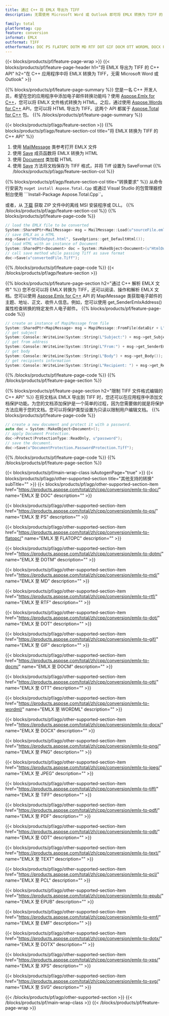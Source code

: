 ```yaml
---
title: 通过 C++ 将 EMLX 导出为 TIFF
description: 无需使用 Microsoft Word 或 Outlook 即可将 EMLX 转换为 TIFF 的 C++ API

family: total
platformtag: cpp
feature: conversion
informat: EMLX
outformat: TIFF
otherformats: DOC PS FLATOPC DOTM MD RTF DOT GIF DOCM OTT WORDML DOCX PNG JPEG BMP PDF ODT TEXT PCL EPUB EMF DOTX XPS SVG
---
```

{{< blocks/products/pf/feature-page-wrap >}}
{{< blocks/products/pf/feature-page-header h1="将 EMLX 导出为 TIFF 的 C++ API" h2="在 C++ 应用程序中将 EMLX 转换为 TIFF，无需 Microsoft Word 或 Outlook" >}}

{{% blocks/products/pf/feature-page-summary %}}
您是一名 C++ 开发人员，希望在您的应用程序中添加电子邮件转换功能吗？使用 [Aspose.Emlx for C++](https://products.aspose.com/emlx/cpp/)，您可以将 EMLX 文件格式转换为 HTML。之后，通过使用 [Aspose.Words for C++](https://products.aspose.com/words/cpp/) API，您可以将 HTML 导出为 TIFF。这两个 API 都属于 [Aspose.Total for C++](https://products.aspose.com/total/cpp/) 包。 
{{% /blocks/products/pf/feature-page-summary  %}}

{{< blocks/products/pf/agp/feature-section >}}
{{% blocks/products/pf/agp/feature-section-col title="将 EMLX 转换为 TIFF 的 C++ API" %}}
1. 使用 [MailMessage](https://reference.aspose.com/emlx/cpp/class/aspose.emlx.mail_message) 类参考打开 EMLX 文件
2. 使用 [Save](https://reference.aspose.com/emlx/cpp/class/aspose.emlx.mail_message#a7e7c6b50c8db5a8bcc6934db02b4a786) 成员函数将 EMLX 转换为 HTML
3. 使用 [Document](https://reference.aspose.com/words/cpp/class/aspose.words.document) 类加载 HTML
4. 使用 [Save](https://reference.aspose.com/words/cpp/class/aspose.words.document#save_string_saveformat) 方法将文档保存为 TIFF 格式，并将 Tiff 设置为 SaveFormat
{{% /blocks/products/pf/agp/feature-section-col %}}

{{% blocks/products/pf/agp/feature-section-col title="转换要求" %}}
从命令行安装为 ```nuget install Aspose.Total.Cpp``` 或通过 Visual Studio 的包管理器控制台使用 ```Install-Package Aspose.Total.Cpp``。

或者，从 [下载](https://releases.aspose.com/total/cpp) 获取 ZIP 文件中的离线 MSI 安装程序或 DLL。
{{% /blocks/products/pf/agp/feature-section-col %}}
{{% blocks/products/pf/feature-page-code %}}

```cpp
// load the EMLX file to be converted
System::SharedPtr<MailMessage> msg = MailMessage::Load(u"sourceFile.emlx");
// save EMLX as a HTML 
msg->Save(u"HtmlOutput.html", SaveOptions::get_DefaultHtml());  
// load HTML with an instance of Document
System::SharedPtr<Document> doc = System::MakeObject<Document>(u"HtmlOutput.html");
// call save method while passing Tiff as save format
doc->Save(u"convertedFile.Tiff");
```


{{% /blocks/products/pf/feature-page-code %}}
{{< /blocks/products/pf/agp/feature-section >}}

{{% blocks/products/pf/feature-page-section  h2="通过 C++ 解析 EMLX 文件" %}}
您不仅可以将 EMLX 转换为 TIFF，还可以阅读、操作和解析 EMLX 文档。您可以使用 [Aspose.Emlx for C++](https://products.aspose.com/emlx/cpp/) API 的 MapiMessage 类获取电子邮件的主题、地址、正文、收件人信息。例如，您可以使用 get_SenderEmlxAddress() 属性检查转换的特定发件人电子邮件。
{{% blocks/products/pf/feature-page-code %}}

```cpp
// create an instance of MapiMessage from file
System::SharedPtr<MapiMessage> msg = MapiMessage::FromFile(dataDir + L"message.emlx");
// get subject
System::Console::WriteLine(System::String(L"Subject:") + msg->get_Subject());
// get from address
System::Console::WriteLine(System::String(L"From:") + msg->get_SenderEmlxAddress());
// get body
System::Console::WriteLine(System::String(L"Body") + msg->get_Body());
// get recipients information
System::Console::WriteLine(System::String(L"Recipient: ") + msg->get_Recipients());
```

{{% /blocks/products/pf/feature-page-code  %}}
{{% /blocks/products/pf/feature-page-section %}}

{{% blocks/products/pf/feature-page-section  h2="限制 TIFF 文件格式编辑的 C++ API" %}}
在将文档从 EMLX 导出到 TIFF 时，您还可以在应用程序中添加文档保护功能。为您的文档添加保护是一个简单的过程，因为您需要做的就是将保护方法应用于您的文档。您可以将保护类型设置为只读以限制用户编辑文档。
{{% blocks/products/pf/feature-page-code %}}

```cpp
// create a new document and protect it with a password.
auto doc = System::MakeObject<Document>();
// apply Document Protection.
doc->Protect(ProtectionType::ReadOnly, u"password");
// save the document.
doc->Save(u"DocumentProtection.PasswordProtection.Tiff");
```

{{% /blocks/products/pf/feature-page-code  %}}
{{% /blocks/products/pf/feature-page-section %}}

{{< blocks/products/pf/main-wrap-class isAutogenPage="true" >}}
{{< blocks/products/pf/agp/other-supported-section title="其他支持的转换" subTitle="" >}}
{{< blocks/products/pf/agp/other-supported-section-item href="https://products.aspose.com/total/zh/cpp/conversion/emlx-to-doc/" name="EMLX 至 DOC" description="" >}}

{{< blocks/products/pf/agp/other-supported-section-item href="https://products.aspose.com/total/zh/cpp/conversion/emlx-to-ps/" name="EMLX 至 PS" description="" >}}

{{< blocks/products/pf/agp/other-supported-section-item href="https://products.aspose.com/total/zh/cpp/conversion/emlx-to-flatopc/" name="EMLX 至 FLATOPC" description="" >}}

{{< blocks/products/pf/agp/other-supported-section-item href="https://products.aspose.com/total/zh/cpp/conversion/emlx-to-dotm/" name="EMLX 至 DOTM" description="" >}}

{{< blocks/products/pf/agp/other-supported-section-item href="https://products.aspose.com/total/zh/cpp/conversion/emlx-to-md/" name="EMLX 至 MD" description="" >}}

{{< blocks/products/pf/agp/other-supported-section-item href="https://products.aspose.com/total/zh/cpp/conversion/emlx-to-rtf/" name="EMLX 至 RTF" description="" >}}

{{< blocks/products/pf/agp/other-supported-section-item href="https://products.aspose.com/total/zh/cpp/conversion/emlx-to-dot/" name="EMLX 至 DOT" description="" >}}

{{< blocks/products/pf/agp/other-supported-section-item href="https://products.aspose.com/total/zh/cpp/conversion/emlx-to-gif/" name="EMLX 至 GIF" description="" >}}

{{< blocks/products/pf/agp/other-supported-section-item href="https://products.aspose.com/total/zh/cpp/conversion/emlx-to-docm/" name="EMLX 至 DOCM" description="" >}}

{{< blocks/products/pf/agp/other-supported-section-item href="https://products.aspose.com/total/zh/cpp/conversion/emlx-to-ott/" name="EMLX 至 OTT" description="" >}}

{{< blocks/products/pf/agp/other-supported-section-item href="https://products.aspose.com/total/zh/cpp/conversion/emlx-to-wordml/" name="EMLX 至 WORDML" description="" >}}

{{< blocks/products/pf/agp/other-supported-section-item href="https://products.aspose.com/total/zh/cpp/conversion/emlx-to-docx/" name="EMLX 至 DOCX" description="" >}}

{{< blocks/products/pf/agp/other-supported-section-item href="https://products.aspose.com/total/zh/cpp/conversion/emlx-to-png/" name="EMLX 至 PNG" description="" >}}

{{< blocks/products/pf/agp/other-supported-section-item href="https://products.aspose.com/total/zh/cpp/conversion/emlx-to-jpeg/" name="EMLX 至 JPEG" description="" >}}

{{< blocks/products/pf/agp/other-supported-section-item href="https://products.aspose.com/total/zh/cpp/conversion/emlx-to-tiff/" name="EMLX 至 TIFF" description="" >}}

{{< blocks/products/pf/agp/other-supported-section-item href="https://products.aspose.com/total/zh/cpp/conversion/emlx-to-pdf/" name="EMLX 至 PDF" description="" >}}

{{< blocks/products/pf/agp/other-supported-section-item href="https://products.aspose.com/total/zh/cpp/conversion/emlx-to-odt/" name="EMLX 至 ODT" description="" >}}

{{< blocks/products/pf/agp/other-supported-section-item href="https://products.aspose.com/total/zh/cpp/conversion/emlx-to-text/" name="EMLX 至 TEXT" description="" >}}

{{< blocks/products/pf/agp/other-supported-section-item href="https://products.aspose.com/total/zh/cpp/conversion/emlx-to-pcl/" name="EMLX 至 PCL" description="" >}}

{{< blocks/products/pf/agp/other-supported-section-item href="https://products.aspose.com/total/zh/cpp/conversion/emlx-to-epub/" name="EMLX 至 EPUB" description="" >}}

{{< blocks/products/pf/agp/other-supported-section-item href="https://products.aspose.com/total/zh/cpp/conversion/emlx-to-emf/" name="EMLX 至 EMF" description="" >}}

{{< blocks/products/pf/agp/other-supported-section-item href="https://products.aspose.com/total/zh/cpp/conversion/emlx-to-dotx/" name="EMLX 至 DOTX" description="" >}}

{{< blocks/products/pf/agp/other-supported-section-item href="https://products.aspose.com/total/zh/cpp/conversion/emlx-to-xps/" name="EMLX 至 XPS" description="" >}}

{{< blocks/products/pf/agp/other-supported-section-item href="https://products.aspose.com/total/zh/cpp/conversion/emlx-to-svg/" name="EMLX 至 SVG" description="" >}}


{{< /blocks/products/pf/agp/other-supported-section >}}
{{< /blocks/products/pf/main-wrap-class >}}
{{< /blocks/products/pf/feature-page-wrap >}}